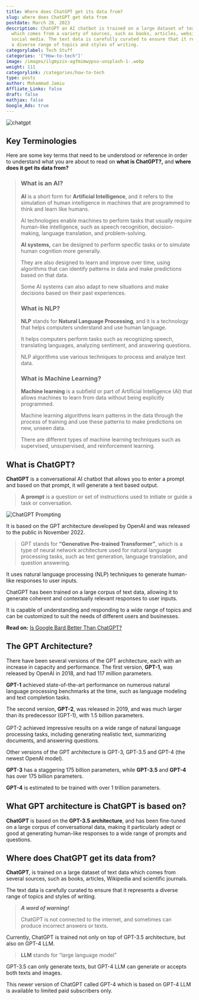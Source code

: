 ```yaml
---
title: Where does ChatGPT get its data from?
slug: where does ChatGPT get data from
postdate: March 28, 2023
description: ChatGPT an AI chatbot is trained on a large dataset of text data
  which comes from a variety of sources, such as books, articles, websites, and
  social media. The text data is carefully curated to ensure that it represents
  a diverse range of topics and styles of writing.
categorylabel: Tech Stuff
categories: '["How-to-tech"]'
image: /images/ilgmyzin-agfmimwypso-unsplash-1-.webp
weight: 111
categorylink: /categories/how-to-tech
type: posts
author: Mohammad Jamiu
Affliate_Links: false
draft: false
mathjax: false
Google_Ads: true
---
```

![chatgpt](/images/ilgmyzin-agfmimwypso-unsplash-1-.webp "chatgpt")

## **Key Terminologies**

Here are some key terms that need to be understood or reference in order to understand what you are about to read on **what is ChatGPT?,** and **where does it get its data from?**

> ### **What is an AI?**
>
> **AI** is a short form for **Artificial Intelligence**, and it refers to the simulation of human intelligence in machines that are programmed to think and learn like humans. 
>
> AI technologies enable machines to perform tasks that usually require human-like intelligence, such as speech recognition, decision-making, language translation, and problem-solving.
>
> **AI systems,** can be designed to perform specific tasks or to simulate human cognition more generally. 
>
> They are also designed to learn and improve over time, using algorithms that can identify patterns in data and make predictions based on that data. 
>
> Some AI systems can also adapt to new situations and make decisions based on their past experiences.
>
> ### **What is NLP?**
>
> **NLP** stands for **Natural Language Processing**, and it is a technology that helps computers understand and use human language. 
>
> It helps computers perform tasks such as recognizing speech, translating languages, analyzing sentiment, and answering questions. 
>
> NLP algorithms use various techniques to process and analyze text data. 
>
> ### **What is Machine Learning?**
>
> **Machine learning** is a subfield or part of Artificial Intelligence (AI) that allows machines to learn from data without being explicitly programmed. 
>
> Machine learning algorithms learn patterns in the data through the process of training and use these patterns to make predictions on new, unseen data. 
>
> There are different types of machine learning techniques such as supervised, unsupervised, and reinforcement learning.

## What is ChatGPT?

**ChatGPT** is a conversational AI chatbot that allows you to enter a prompt and based on that prompt, it will generate a text based output.

> **A prompt** is a question or set of instructions used to initiate or guide a task or conversation.

![ChatGPT Prompting](/images/chatgpt.webp "ChatGPT Prompting")

It is based on the GPT architecture developed by OpenAI and was released to the public in November 2022. 

> GPT stands for **“Generative Pre-trained Transformer”**, which is a type of neural network architecture used for natural language processing tasks, such as text generation, language translation, and question answering.

It uses natural language processing (NLP) techniques to generate human-like responses to user inputs. 

ChatGPT has been trained on a large corpus of text data, allowing it to generate coherent and contextually relevant responses to user inputs. 

It is capable of understanding and responding to a wide range of topics and can be customized to suit the needs of different users and businesses.

**Read on:** [Is Google Bard Better Than ChatGPT?](/how-to-tech/is-google-bard-better-than-chatgpt/)



## The GPT Architecture?

There have been several versions of the GPT architecture, each with an increase in capacity and performance. The first version, **GPT-1**, was released by OpenAI in 2018, and had 117 million parameters. 

**GPT-1** achieved state-of-the-art performance on numerous natural language processing benchmarks at the time, such as language modeling and text completion tasks.

The second version, **GPT-2**, was released in 2019, and was much larger than its predecessor (GPT-1), with 1.5 billion parameters. \
\
GPT-2 achieved impressive results on a wide range of natural language processing tasks, including generating realistic text, summarizing documents, and answering questions.

Other versions of the GPT architecture is GPT-3, GPT-3.5 and GPT-4 (the newest OpenAI model). 

**GPT-3** has a staggering 175 billion parameters, while **GPT-3.5** and **GPT-4** has over 175 billion parameters. 

**GPT-4** is estimated to be trained with over 1 trillion parameters.

## What GPT architecture is ChatGPT is based on?

**ChatGPT** is based on the **GPT-3.5 architecture**, and has been fine-tuned on a large corpus of conversational data, making it particularly adept or good at generating human-like responses to a wide range of prompts and questions.

## Where does ChatGPT get its data from?

**ChatGPT**, is trained on a large dataset of text data which comes from several sources, such as books, articles, Wikipedia and scientific journals. 

The text data is carefully curated to ensure that it represents a diverse range of topics and styles of writing.

> ***A word of warning!***
>
> ChatGPT is not connected to the internet, and sometimes can produce incorrect answers or texts.

Currently, ChatGPT is trained not only on top of GPT-3.5 architecture, but also on GPT-4 LLM.

> **LLM** stands for “large language model” 

GPT-3.5 can only generate texts, but GPT-4 LLM can generate or accepts both texts and images.

This newer version of ChatGPT called GPT-4 which is based on GPT-4 LLM is available to limited paid subscribers only.